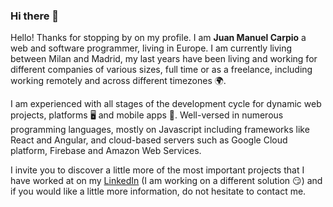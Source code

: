 ### Hi there 👋

Hello! Thanks for stopping by on my profile. I am **Juan Manuel Carpio** a web and software programmer, living in Europe. I am currently living between Milan and Madrid, my last years have been living and working for different companies of various sizes, full time or as a freelance, including working remotely and across different timezones 🌍.

I am experienced with all stages of the development cycle for dynamic web projects, platforms 🖥️ and mobile apps 📱. Well-versed in numerous programming languages, mostly on Javascript including frameworks like React and Angular, and cloud-based servers such as Google Cloud platform, Firebase and Amazon Web Services.

I invite you to discover a little more of the most important projects that I have worked at on my [LinkedIn](https://www.linkedin.com/in/juanmanuelcb/) (I am working on a different solution 😏) and if you would like a little more information, do not hesitate to contact me.
